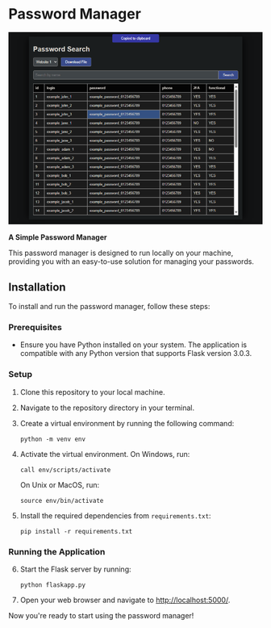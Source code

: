 # Password Manager

![Password Manager](image-1.png)

**A Simple Password Manager**

This password manager is designed to run locally on your machine, providing you with an easy-to-use solution for managing your passwords.

## Installation

To install and run the password manager, follow these steps:

### Prerequisites

- Ensure you have Python installed on your system. The application is compatible with any Python version that supports Flask version 3.0.3.

### Setup

1. Clone this repository to your local machine.
2. Navigate to the repository directory in your terminal.
3. Create a virtual environment by running the following command:

    ```
    python -m venv env
    ```

4. Activate the virtual environment. On Windows, run:

    ```
    call env/scripts/activate
    ```

   On Unix or MacOS, run:

    ```
    source env/bin/activate
    ```

5. Install the required dependencies from `requirements.txt`:

    ```
    pip install -r requirements.txt
    ```

### Running the Application

6. Start the Flask server by running:

    ```
    python flaskapp.py
    ```

7. Open your web browser and navigate to [http://localhost:5000/](http://localhost:5000/).

Now you're ready to start using the password manager!